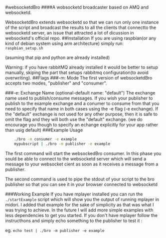 #websocketdBro
####A wobsocketd broadcaster based on AMQ and websocketd.

 WebsocketdBro extends websocketd so that we can run only one instance of the script and broadcast the results to all the clients that connectto the websocketd server, an issue that attracted a lot of dicussion in websocketd's official repo. 
##Installation
If you are using raspbian(or any kind of debian system using arm architecture) simply run:
```raspbian_setup.sh ```

(asuming  that pip and python are already installed)

Warning: if you have rabbitMQ  already installed it would be better to setup manually, skiping the part that setups rabbitmq configuration(to avoid overwriting).
##Flags
###-m: Mode
The first version of websocketdBro accepts two modes, "publisher" and "consumer".

###-e: Exchange Name (optional-default name: "default")
The exchange name used to publish/consume messages. If you wish your publisher to publish to the example exchange and a conumer to consume from that you need to specify that name in both cases using the -e flag (-e exchange).
If the "default" exchange is not used for any other purpose,  then it is safe to omit the flag and they will both use the "default" exchange. (we do encourage you though to specify an echange explicitly for your app rather than usig default)
###Example Usage
```sh
    ./bro -m consumer -e example
    mypubscript | ./bro -m publisher -e example  
```
The first command will start the websockedBro consumer. In this phase you sould be able to  connect to the websocketd server which will send a message to your websocket cient as soon as it receives a message from a publisher.

The second command is used to pipe the stdout of your script to the bro publisher so that you can see it in your browser connected to websocketd

###Working Example
If you have mplayer installed you can run the ```./startExample``` script which will show you the output of running mplayer in midori. I added that example for the sake of simplicity as that was what I was trying to achieve. In the future I will add more simple examples with less dependencies to get you started. If you don't have mplayer follow the instructhons and simply echo something to the publisher to test it :

eg. ```echo test | ./bro -m publisher -e example```

